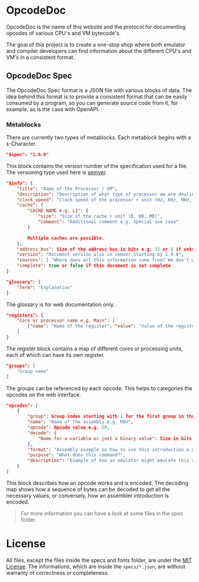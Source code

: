 # OpcodeDoc

OpcodeDoc is the name of this website and the protocol for documenting opcodes of various CPU's and VM bytecode's.

The goal of this project is to create a one-stop shop where both emulator and compiler developers can find information about the different CPU's and VM's in a consistent format.

## OpcodeDoc Spec

The OpcodeDoc Spec format is a JSON file with various blocks of data. The idea behind this format is to provide a consistent format that can be easily consumed by a program, so you can generate source code from it, for example, as is the case with OpenAPI.

### Metablocks

There are currently two types of metablocks. Each metablock begins with a `$`-Character.

```json
"$spec": "1.0.0"
```

This block contains the version number of the specification used for a file. The versioning type used here is [semver](https://semver.org/).

```json
"$info": {
    "title": "Name of the Processor / VM",
    "description": "Description of what type of processor we are dealing with",
    "clock_speed": "Clock speed of the processor + unit (Hz, KHz, MHz, GHz)",
    "cache": {
        "CACHE NAME e.g. L1": {
            "size": "Size of the cache + unit (B, KB, MB)",
            "comment": "Additional comment e.g. Special use case"
        }

        Multiple caches are possible.
    },
    "address_bus": Size of the address bus in bits e.g. 32 or 0 if unknown,
    "version": "Document version also in semver starting by 1.0.0",
    "sources": [ "Where does all this information come from? We don't want any plagiarize." ],
    "complete": true or false if this document is not complete
}
```

```json
"glossary": {
    "Term": "Explanation"
}
```

The glossary is for web documentation only.

```json
"registers": {
    "Core or processor name e.g. Main": [
        {"name": "Name of the register", "value": "Value of the register", "size": Size of the register in bits}
    ]
}
```

The register block contains a map of different cores or processing units, each of which can have its own register.

```json
"groups": [
    "Group name"
]
```

The groups can be referenced by each opcode. This helps to categories the opcodes on the web interface.

```json
"opcodes": [
    {
        "group": Group index starting with 1 for the first group in the group array or 0 for no group,
        "name": "Name of the assembly e.g. MOV",
        "opcode": Opcode value e.g. 50,
        "decode": {
            "Name for a variable or just a binary value": Size in bits
        },
        "format": "Assembly example on how to use this introduction e.g. MOV reg1, reg2",
        "purpose": "What does this command?",
        "description": "Example of how an emulator might emulate this command e.g. reg2 = reg1"
    }
]
```

This block describes how an opcode works and is encoded. The decoding map shows how a sequence of bytes can be decoded to get all the necessary values, or conversely, how an assembler introduction is encoded.

> For more information you can have a look at some files in the spec folder.

# License

All files, except the files inside the specs and fonts folder, are under the [MIT License](LICENSE). The informations, which are inside the `specs/*.json`, are without warranty of correctness or completeness.